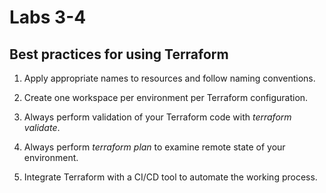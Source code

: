 # Labs 3-4

## Best practices for using Terraform

1. Apply appropriate names to resources and follow naming conventions.

2. Create one workspace per environment per Terraform configuration.

3. Always perform validation of your Terraform code with *terraform validate*.

4. Always perform *terraform plan* to examine remote state of your environment.

5. Integrate Terraform with a CI/CD tool to automate the working process.